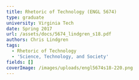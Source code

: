 ```yaml
---
title: Rhetoric of Technology (ENGL 5674)
type: graduate
university: Virginia Tech
date: Spring 2017
url: /assets/docs/5674_lindgren_s18.pdf
authors: Chris Lindgren
tags:
  - Rhetoric of Technology
  - 'Science, Technology, and Society'
fields: []
coverImage: /images/uploads/engl5674s18-220.png
---
```


